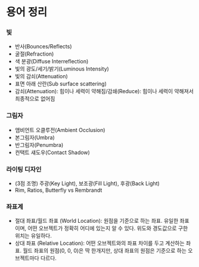 # 용어 정리

### 빛  
- 반사(Bounces/Reflects)  
- 굴절(Refraction)  
- 색 분광(Diffuse Interreflection)  
- 빛의 광도/세기/밝기(Luminous Intensity)  
- 빛의 감쇠(Attenuation)  
- 표면 아래 산란(Sub surface scattering)  
- 감쇠(Attenuation): 힘이나 세력이 약해짐/감쇄(Reduce): 힘이나 세력이 약해져서 최종적으로 없어짐  

### 그림자  
- 앰비언트 오클루전(Ambient Occlusion)  
- 본그림자(Umbra)  
- 반그림자(Penumbra)  
- 컨택트 섀도우(Contact Shadow)  

### 라이팅 디자인
- (3점 조명) 주광(Key Light), 보조광(Fill Light), 후광(Back Light)
- Rim, Ratios, Butterfly vs Rembrandt

### 좌표계
- 절대 좌표/월드 좌표 (World Location): 원점을 기준으로 하는 좌표. 유일한 좌표이며, 어떤 오브젝트가 정확히 어디에 있는지 알 수 있다. 위도와 경도값으로 구한 위치는 유일하다.
- 상대 좌표 (Relative Location): 어떤 오브젝트와의 좌표 차이를 두고 계산하는 좌표. 월드 좌표의 원점(0, 0, 0)은 딱 한개지만, 상대 좌표의 원점은 기준으로 하는 오브젝트마다 다르다.
